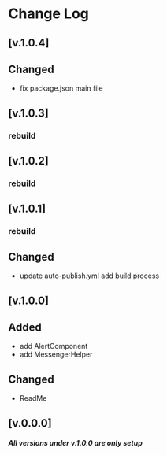 # Change Log

## [v.1.0.4]

## Changed
- fix package.json main file

## [v.1.0.3]
### rebuild

## [v.1.0.2]
### rebuild

## [v.1.0.1]
### rebuild

## Changed
- update auto-publish.yml add build process

## [v.1.0.0]

## Added
- add AlertComponent
- add MessengerHelper

## Changed
- ReadMe

## [v.0.0.0]
#### _All versions under v.1.0.0 are only setup_